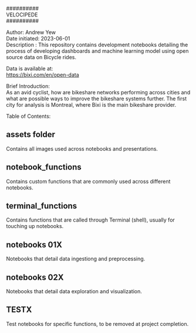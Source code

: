 ##########<br>
VELOCIPEDE<br>
##########<br>

Author: Andrew Yew<br>
Date initiated: 2023-06-01<br>
Description : This repository contains development notebooks detailing the process of developing dashboards and machine learning model using open source data on Bicycle rides.<br>

Data is available at:<br>
https://bixi.com/en/open-data

Brief Introduction:<br>
As an avid cyclist, how are bikeshare networks performing across cities and what are possible ways to improve the bikeshare systems further. The first city for analysis is Montreal, where Bixi is the main bikeshare provider.

Table of Contents:<br>
## assets folder
Contains all images used across notebooks and presentations.

## notebook_functions
Contains custom functions that are commonly used across different notebooks.

## terminal_functions
Contains functions that are called through Terminal (shell), usually for touching up notebooks.

## notebooks 01X
Notebooks that detail data ingestiong and preprocessing.

## notebooks 02X
Notebooks that detail data exploration and visualization.

## TESTX
Test notebooks for specific functions, to be removed at project completion.